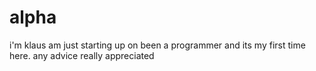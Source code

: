 # alpha
i'm klaus am just starting up on been a programmer and its my first time here. any advice really appreciated
